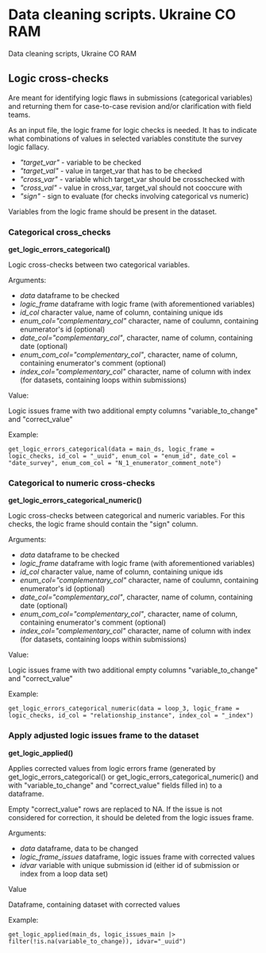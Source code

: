 # Data cleaning scripts. Ukraine CO RAM
Data cleaning scripts, Ukraine CO RAM

## Logic cross-checks

Are meant for identifying logic flaws in submissions (categorical variables) and returning them for case-to-case revision and/or clarification with field teams.

As an input file, the logic frame for logic checks is needed. It has to indicate what combinations of values in selected variables constitute the survey logic fallacy.

- *"target_var"* - variable to be checked
- *"target_val"* - value in target_var that has to be checked
- *"cross_var"* - variable which target_var should be crosschecked with
- *"cross_val"* - value in cross_var, target_val should not cooccure with
- *"sign"* - sign to evaluate (for checks involving categorical vs numeric)

Variables from the logic frame should be present in the dataset.

### Categorical cross_checks

**get_logic_errors_categorical()**

Logic cross-checks between two categorical variables.

Arguments:

- *data* dataframe to be checked
- *logic_frame* dataframe with logic frame (with aforementioned variables)
- *id_col* character value, name of column, containing unique ids
- *enum_col="complementary_col"* character, name of coulumn, containing enumerator's id (optional)
- *date_col="complementary_col"*, character, name of column, containing date (optional)
- *enum_com_col="complementary_col"*, character, name of column, containing enumerator's comment (optional)
- *index_col="complementary_col"* character, name of column with index (for datasets, containing loops within submissions)

Value:

Logic issues frame with two additional empty columns "variable_to_change" and "correct_value"

Example:

``` {r}
get_logic_errors_categorical(data = main_ds, logic_frame = logic_checks, id_col = "_uuid", enum_col = "enum_id", date_col = "date_survey", enum_com_col = "N_1_enumerator_comment_note")
```
### Categorical to numeric cross-checks

**get_logic_errors_categorical_numeric()**

Logic cross-checks between categorical and numeric variables.
For this checks, the logic frame should contain the "sign" column.

Arguments:

- *data* dataframe to be checked
- *logic_frame* dataframe with logic frame (with aforementioned variables)
- *id_col* character value, name of column, containing unique ids
- *enum_col="complementary_col"* character, name of coulumn, containing enumerator's id (optional)
- *date_col="complementary_col"*, character, name of column, containing date (optional)
- *enum_com_col="complementary_col"*, character, name of column, containing enumerator's comment (optional)
- *index_col="complementary_col"* character, name of column with index (for datasets, containing loops within submissions)

Value:

Logic issues frame with two additional empty columns "variable_to_change" and "correct_value"

Example:

```{r}
get_logic_errors_categorical_numeric(data = loop_3, logic_frame = logic_checks, id_col = "relationship_instance", index_col = "_index")
```

### Apply adjusted logic issues frame to the dataset

**get_logic_applied()**

Applies corrected values from logic errors frame (generated by get_logic_errors_categorical() or get_logic_errors_categorical_numeric() and with "variable_to_change" and "correct_value" fields filled in) to a dataframe.

Empty "correct_value" rows are replaced to NA. If the issue is not considered for correction, it should be deleted from the logic issues frame.

Arguments:

- *data* dataframe, data to be changed
- *logic_frame_issues* dataframe, logic issues frame with corrected values
- *idvar* variable with unique submission id (either id of submission or index from a loop data set)

Value

Dataframe, containing dataset with corrected values

Example:

```{r}
get_logic_applied(main_ds, logic_issues_main |> filter(!is.na(variable_to_change)), idvar="_uuid")
```


